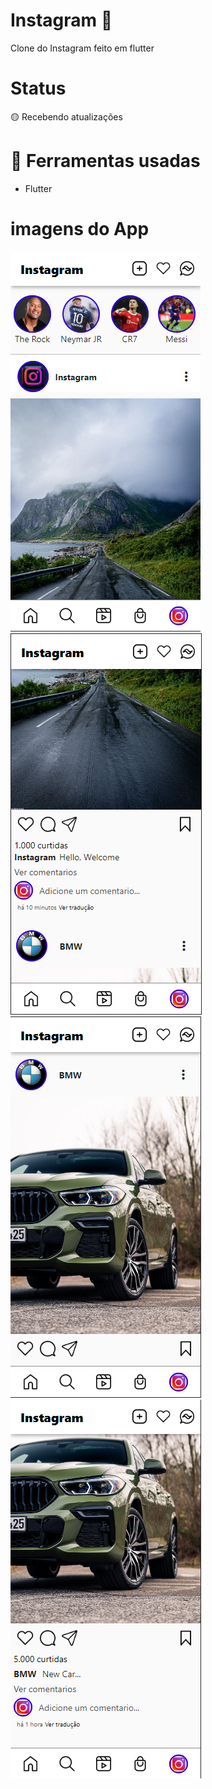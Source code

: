 # Instagram 📱
 Clone do Instagram feito em flutter
 
# Status
 🟡 Recebendo atualizações
 
 # 🔨 Ferramentas usadas
<ul>
	<li> Flutter </li>
</ul>

# imagens do App
![img](instagram_clone/imagensGithub/img1.png)
![img](instagram_clone/imagensGithub/img2.png)
![img](instagram_clone/imagensGithub/img3.png)
![img](instagram_clone/imagensGithub/img4.png)
